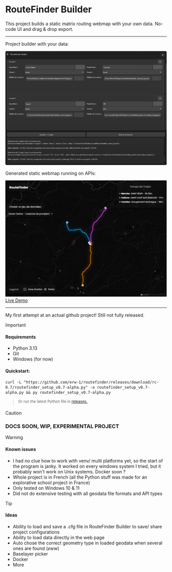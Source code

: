 # RouteFinder Builder

This project builds a static matrix routing webmap with your own data.
No-code UI and drag & drop export.

---

Project builder with your data:

![builder](https://github.com/erw-1/erw.one/blob/main/files/img/demos/routfinderbuilder.png?raw=true)

Generated static webmap running on APIs:

![demo](https://github.com/erw-1/erw.one/blob/main/files/img/demos/routefinder.png?raw=true)
[Live Demo](https://erw.one/apps/routefinder)

---

My first attempt at an actual github project! Still not fully released.

> [!IMPORTANT]
> #### Requirements
> - Python 3.13
> - Git
> - Windows (for now)
>
> #### Quickstart:
> ```shell
> curl -L "https://github.com/erw-1/routefinder/releases/download/rc-0.7/routefinder_setup_v0.7-alpha.py" -o routefinder_setup_v0.7-alpha.py && py routefinder_setup_v0.7-alpha.py
> ```
> > <sup>Or run the latest Python file in [releases.](https://github.com/erw-1/routefinder/releases)</sup>

> [!CAUTION]
> ### DOCS SOON, WIP, EXPERIMENTAL PROJECT

> [!WARNING]
> #### Known issues
> - I had no clue how to work with venv/ multi platforms yet, so the start of the program is janky. It worked on every windows system I tried, but it probably won't work on Unix systems. Docker soon ?
> - Whole project is in French (all the Python stuff was made for an explorative school project in France)  
> - Only tested on Windows 10 & 11
> - Did not do extensive testing with all geodata file formats and API types

> [!TIP]
> #### Ideas
> - Ability to load and save a .cfg file in RouteFinder Builder to save/ share project configurations
> - Ability to load data directly in the web page 
> - Auto chose the correct geometry type in loaded geodata when several ones are found (*eww*)
> - Baselayer picker
> - Docker
> - More
